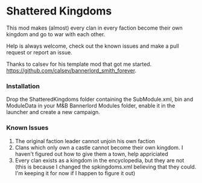 ﻿# Shattered Kingdoms

This mod makes (almost) every clan in every faction become their own kingdom and go to war with each other.

Help is always welcome, check out the known issues and make a pull request or report an issue. 

Thanks to calsev for his template mod that got me started. https://github.com/calsev/bannerlord_smith_forever. 


### Installation

Drop the ShatteredKingdoms folder containing the SubModule.xml, bin and ModuleData in your M&B Bannerlord Modules folder, enable it in the launcher and create a new campaign.


### Known Issues

1. The original faction leader cannot unjoin his own faction
2. Clans which only own a castle cannot become their own kingdom. I haven't figured out how to give them a town, help appriciated
3. Every clan exists as a kingdom in the encyclopedia, but they are not (this is because I changed the spkingdoms.xml believing that they could. I'm keeping it for now if I happen to figure it out)

